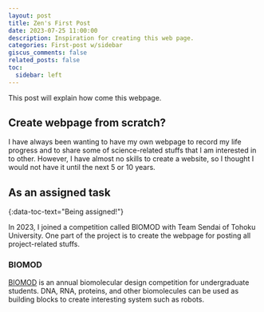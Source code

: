 ```yaml
---
layout: post
title: Zen's First Post
date: 2023-07-25 11:00:00
description: Inspiration for creating this web page.
categories: First-post w/sidebar
giscus_comments: false
related_posts: false
toc:
  sidebar: left
---
```

This post will explain how come this webpage.

## Create webpage from scratch?

I have always been wanting to have my own webpage to record my life progress
and to share some of science-related stuffs that I am interested in to other.
However, I have almost no skills to create a website, so I thought I would not have it until the next 5 or 10 years.


## As an assigned task
{:data-toc-text="Being assigned!"}

In 2023, I joined a competition called BIOMOD with Team Sendai of Tohoku University. One part of the project is to create the webpage for posting all project-related stuffs.

### BIOMOD

[BIOMOD](http://biomod.net/) is an annual biomolecular design competition for undergraduate students. DNA, RNA, proteins, and other biomolecules can be used as building blocks to create interesting system such as robots.

